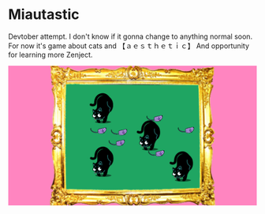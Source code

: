 # Miautastic

Devtober attempt. I don't know if it gonna change to anything normal soon. For now it's game about cats and 【﻿ａｅｓｔｈｅｔｉｃ】 And opportunity for learning more Zenject. 

![alt text](screenshots/mrau.png "mrau")